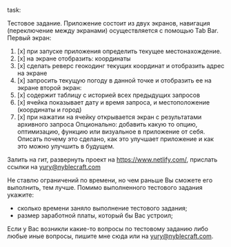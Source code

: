 task:

Тестовое задание.
Приложение состоит из двух экранов, навигация (переключение между экранами) осуществляется с помощью Tab Bar.
Первый экран:
1. [x] при запуске приложения определить текущее местонахождение.
2. [x] на экране отобразить: координаты
3. [x] сделать реверс геокодинг текущих координат и отобразить адрес на экране
4. [x] запросить текущую погоду в данной точке и отобразить ее на экране
второй экран:
1. [x] содержит таблицу с историей всех предыдущих запросов
2. [x] ячейка показывает дату и время запроса, и местоположение (координаты и город)
3. [x] при нажатии на ячейку открывается экран с результатами архивного запроса
Опционально:
добавить какую то опцию, оптимизацию, функцию или визуальное в приложение от себя. Описать почему это сделано, как это улучшает приложение и как это можно улучшить в будущем.

Залить на гит, развернуть проект на https://www.netlify.com/, прислать ссылки на yury@nyblecraft.com

Не ставлю ограничений по времени, но чем раньше Вы сможете его выполнить, тем лучше.
Помимо выполненного тестового задания укажите:
- сколько времени заняло выполнение тестового задания;
- размер заработной платы, который бы Вас устроил;

Если у Вас возникли какие-то вопросы по тестовому заданию либо любые иные вопросы, пишите мне сюда или на yury@nyblecraft.com.

